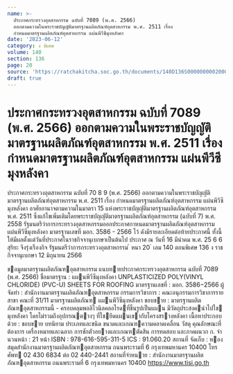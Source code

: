 ```yaml
---
name: >-
  ประกาศกระทรวงอุตสาหกรรม ฉบับที่ 7089 (พ.ศ. 2566)
  ออกตามความในพระราชบัญญัติมาตรฐานผลิตภัณฑ์อุตสาหกรรม พ.ศ. 2511 เรื่อง
  กำหนดมาตรฐานผลิตภัณฑ์อุตสาหกรรม แผ่นพีวีซีมุงหลังคา
date: '2023-06-12'
category: ง พิเศษ
volume: 140
section: 136
page: 20
source: 'https://ratchakitcha.soc.go.th/documents/140D136S0000000002000.pdf'
draft: true
---
```


# ประกาศกระทรวงอุตสาหกรรม ฉบับที่ 7089 (พ.ศ. 2566) ออกตามความในพระราชบัญญัติมาตรฐานผลิตภัณฑ์อุตสาหกรรม พ.ศ. 2511 เรื่อง กำหนดมาตรฐานผลิตภัณฑ์อุตสาหกรรม แผ่นพีวีซีมุงหลังคา

ประกาศกระทรวงอุตสาหกรรม ฉบับที่ 70 8 9 (พ.ศ. 2566) ออกตามความในพระราชบัญญัติมาตรฐานผลิตภัณฑ์อุตสาหกรรม พ.ศ. 2511 เรื่อง กำหนดมาตรฐานผลิตภัณฑ์อุตสาหกรรม แผ่นพีวีซีมุงหลังคา อาศัยอานาจตามความในมาตรา 15 แห่งพระราชบัญญัติมาตรฐานผลิตภัณฑ์อุตสาหกรรม พ.ศ. 2511 ซึ่งแก้ไขเพิ่มเติมโดยพระราชบัญญัติมาตรฐานผลิตภัณฑ์อุตสาหกรรม (ฉบับที่ 7) พ.ศ. 2558 รัฐมนตรีว่าการกระทรวงอุตสาหกรรมออกประกาศกาหนดมาตรฐานผลิตภัณฑ์อุตสาหกรรม แผ่นพีวีซีมุงหลังคา มาตรฐานเลขที่ มอก. 3586 - 2566 ไว้ ดังมีรายละเอียดต่อท้ายประกาศนี้ ทั้งนี้ ให้มีผลตั้งแต่วันที่ประกาศในราชกิจจานุเบกษาเป็นต้นไป ประกาศ ณ วันที่ 16 มีนำคม พ.ศ. 25 6 6 สุริยะ จึงรุ่งเรืองกิจ รัฐมนตรีว่าการกระทรวงอุตสาหกรรม ้ หนา 20 ่ เลม 140 ตอนพิเศษ 136 ง ราชกิจจานุเบกษา 12 มิถุนายน 2566

ขอมูลมาตรฐานผลิตภัณฑอุตสาหกรรม แนบทายประกาศกระทรวงอุตสาหกรรม ฉบับที่ 7089 (พ.ศ. 2566) ชื่อมาตรฐาน : แผนพีวีซีมุงหลังคา UNPLASTICIZED POLY(VINYL CHLORIDE) (PVC-U) SHEETS FOR ROOFING มาตรฐานเลขที่ : มอก. 3586−2566 ผู้จัดทํา : สํานักงานมาตรฐานผลิตภัณฑอุตสาหกรรม กรรมการวิชาการ : คณะอนุกรรมการวิชาการรายสาขา คณะที่ 31/11 มาตรฐานผลิตภัณฑ แผนพีวีซีมุงหลังคา ขอบขาย : มาตรฐานผลิตภัณฑอุตสาหกรรมนี้ - ครอบคลุมพอลิไวนิลคลอไรดที่ขึ้นรูปเป็นแผน มีวัตถุประสงคนําไปใช มุงหลังคา โดยไม่รวมถึงอุปกรณตางๆ ที่ใชยึดแผนเขากับโครงสรางหลังคา เนื้อหาประกอบด้วย : ขอบขาย บทนิยาม ประเภทและชนิด ขนาดและเกณฑความคลาดเคลื่อน วัสดุ คุณลักษณะที่ต้องการ เครื่องหมายและฉลาก การชักตัวอยางและเกณฑตัดสิน การทดสอบ และภาคผนวก ก. จํานวนหน้า : 21 หน้า ISBN : 978-616-595-311-5 ICS : 91.060.20 สถานที่ จัดเก็บ : หองสมุดสํานักงานมาตรฐานผลิตภัณฑอุตสาหกรรม ถนนพระรามที่ 6 กรุงเทพมหานคร 10400 โทรศัพท 02 430 6834 ต่อ 02 440-2441 สถานที่จําหนาย : สํานักงานมาตรฐานผลิตภัณฑอุตสาหกรรม ถนนพระรามที่ 6 กรุงเทพมหานคร 10400 https://www.tisi.go.th
